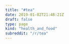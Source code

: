 ```yaml
---
title: "#tea"
date: 2019-01-02T21:48:21Z
draft: false
type: page
kind: "health_and_food"
subreddit: "/r/tea"
---
```

